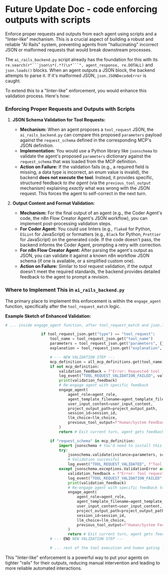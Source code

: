# Future Update Doc - code enforcing outputs with scripts

Enforce proper requests and outputs from each agent using scripts and a "linter-like" mechanism. This is a crucial aspect of building a robust and reliable "AI Rails" system, preventing agents from "hallucinating" incorrect JSON or malformed requests that would break downstream processes.

The `ai_rails_backend.py` script already has the foundation for this with its `re.search(r"```json\s*(.*?)\s*```", agent_response, re.DOTALL)` and `json.loads()` blocks. When an agent outputs a JSON block, the backend attempts to parse it. If it's malformed JSON, `json.JSONDecodeError` is caught.

To extend this to a "linter-like" enforcement, you would enhance this validation process. Here's how:

### **Enforcing Proper Requests and Outputs with Scripts**

1.  **JSON Schema Validation for Tool Requests:**
    * **Mechanism:** When an agent proposes a `tool_request` JSON, the `ai_rails_backend.py` can compare this proposed `parameters` payload against the `request_schema` defined in the corresponding MCP's JSON definition.
    * **Implementation:** You would use a Python library like `jsonschema` to validate the agent's proposed `parameters` dictionary against the `request_schema` that was loaded from the MCP definition.
    * **Action on Failure:** If the validation fails (e.g., a required field is missing, a data type is incorrect, an enum value is invalid), the backend **does not execute the tool**. Instead, it provides specific, structured feedback *to the agent* (via the `previous_tool_output` mechanism) explaining *exactly* what was wrong with the JSON request. This forces the agent to self-correct in the next turn.

2.  **Output Content and Format Validation:**
    * **Mechanism:** For the final output of an agent (e.g., the Coder Agent's code, the n8n Flow Creator Agent's JSON workflow), you can implement post-processing validation steps.
    * **For Coder Agent:** You could use linters (e.g., `flake8` for Python, `ESLint` for JavaScript) or formatters (e.g., `Black` for Python, `Prettier` for JavaScript) on the generated code. If the code doesn't pass, the backend informs the Coder Agent, prompting a retry with correction.
    * **For n8n Flow Creator Agent:** After parsing the agent's output as JSON, you can validate it against a known n8n workflow JSON schema (if one is available, or a simplified custom one).
    * **Action on Failure:** Similar to tool request validation, if the output doesn't meet the required standards, the backend provides detailed feedback to the agent to prompt a revision.

### **Where to Implement This in `ai_rails_backend.py`**

The primary place to implement this enforcement is within the `engage_agent` function, specifically after the `tool_request_match` logic.

**Example Sketch of Enhanced Validation:**

```python
# ... inside engage_agent function, after tool_request_match and json.loads ...

                if tool_request_json.get("type") == "tool_request":
                    tool_name = tool_request_json.get("tool_name")
                    parameters = tool_request_json.get("parameters", {})
                    explanation = tool_request_json.get("explanation", "No explanation provided.")

                    # --- NEW VALIDATION STEP ---
                    mcp_definition = all_mcp_definitions.get(tool_name)
                    if not mcp_definition:
                        validation_feedback = f"Error: Requested tool '{tool_name}' is not defined or accessible."
                        log_event("TOOL_REQUEST_VALIDATION_FAILED", validation_feedback, agent_role=agent_role, session_id=session_id)
                        print(validation_feedback)
                        # Re-engage agent with specific feedback
                        engage_agent(
                            agent_role=agent_role,
                            agent_template_filename=agent_template_filename,
                            user_input_content=user_input_content,
                            project_output_path=project_output_path,
                            session_id=session_id,
                            llm_choice=llm_choice,
                            previous_tool_output=f"Human/System Feedback: Tool request validation failed: {validation_feedback}"
                        )
                        return # Exit current turn, agent gets feedback to retry

                    if "request_schema" in mcp_definition:
                        import jsonschema # You'd need to install this library: pip install jsonschema
                        try:
                            jsonschema.validate(instance=parameters, schema=mcp_definition["request_schema"])
                            # Validation successful
                            log_event("TOOL_REQUEST_VALIDATED", f"Tool request for {tool_name} passed schema validation.", agent_role=agent_role, session_id=session_id)
                        except jsonschema.exceptions.ValidationError as ve:
                            validation_feedback = f"Error: Tool request for '{tool_name}' failed schema validation. Details: {ve.message}. Please correct your JSON parameters."
                            log_event("TOOL_REQUEST_VALIDATION_FAILED", validation_feedback, agent_role=agent_role, session_id=session_id, details={"error": ve.message, "tool_request": tool_request_json})
                            print(validation_feedback)
                            # Re-engage agent with specific feedback to correct its request
                            engage_agent(
                                agent_role=agent_role,
                                agent_template_filename=agent_template_filename,
                                user_input_content=user_input_content,
                                project_output_path=project_output_path,
                                session_id=session_id,
                                llm_choice=llm_choice,
                                previous_tool_output=f"Human/System Feedback: Tool request validation failed: {validation_feedback}"
                            )
                            return # Exit current turn, agent gets feedback to retry
                    # --- END NEW VALIDATION STEP ---

                    # ... rest of the tool execution and human gating logic ...
```

This "linter-like" enforcement is a powerful way to put your agents on tighter "rails" for their outputs, reducing manual intervention and leading to more reliable automated interactions.